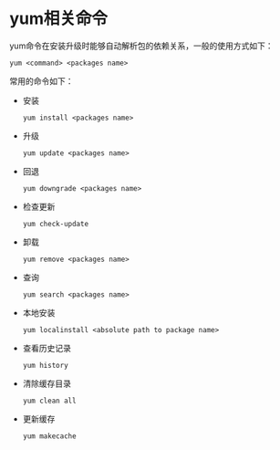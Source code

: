 # yum相关命令<a name="ZH-CN_TOPIC_0183245398"></a>

yum命令在安装升级时能够自动解析包的依赖关系，一般的使用方式如下：

```
yum <command> <packages name>
```

常用的命令如下：

-   安装

    ```
    yum install <packages name>
    ```

-   升级

    ```
    yum update <packages name>
    ```

-   回退

    ```
    yum downgrade <packages name>
    ```

-   检查更新

    ```
    yum check-update
    ```

-   卸载

    ```
    yum remove <packages name>
    ```

-   查询

    ```
    yum search <packages name>
    ```

-   本地安装

    ```
    yum localinstall <absolute path to package name>
    ```

-   查看历史记录

    ```
    yum history
    ```

-   清除缓存目录

    ```
    yum clean all
    ```

-   更新缓存

    ```
    yum makecache
    ```



